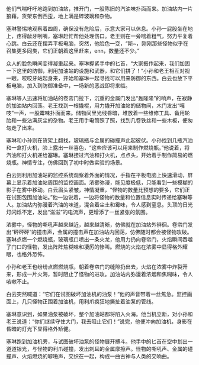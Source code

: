 他们气喘吁吁地跑到加油站，推开门，一股陈旧的汽油味扑面而来。加油站内一片狼藉，货架东倒西歪，地上满是碎玻璃和杂物。

塞琳警惕地观察着四周，确保没有危险后，示意大家可以休息。小孙一屁股坐在地上，疼得龇牙咧嘴，塞琳赶忙帮他处理伤口。老王则在一旁喘着粗气，努力平复着心跳。白云还在摆弄平板电脑，突然，他脸色一变，“斯~，刚刚那些怪物似乎在召集更多同类，它们正朝着这里赶来，enn，数量还不少。”

众人的脸色瞬间变得凝重起来。塞琳握紧手中的匕首，“大家振作起来，我们加固一下这里的防御，利用加油站的设施和武器，和它们拼了！”小孙和老王相互对视一眼，咬咬牙站起身来，开始和塞琳一起寻找可以用来防御的东西。白云也放下平板电脑，加入到防御准备中，一场新的恶战即将来临。

塞琳等人迅速将加油站的卷帘门拉下，沉重的金属门发出“轰隆隆”的响声，在寂静的加油站内回荡。老王找到一根撬棍，用力撬开加油站的储物间，木门发出“嘎吱”一声，一股霉味扑面而来。储物间里光线昏暗，堆放着一些维修工具、备用轮胎和一些沾满灰尘的杂物。老王用手电筒照了照，找到几卷铁丝和一些木板，便匆匆走了出来。

塞琳和小孙则在货架上翻找，玻璃瓶与金属的碰撞声此起彼伏。小孙找到几瓶汽油和一盒打火机，脸上露出一丝喜色，“这些应该可以用来制作燃烧瓶。”他说着，将汽油和打火机递给塞琳。塞琳接过汽油和打火机，点点头，开始着手制作简易的燃烧瓶。神情专注，仿佛回到了初中时做实验的场景。

白云则利用加油站的监控系统观察着外面的情况，手指在平板电脑上快速滑动，屏幕上显示着加油站周围的监控画面。浓雾弥漫，能见度极低，只能看到一些模糊的影子在雾中移动。白云眉头紧皱，神情凝重，“怪物的数量比预想的要多，它们正在试图包围加油站。”他一边说着，一边将怪物的数量和位置信息实时传递给塞琳等人。加油站内弥漫着汽油的味道，混合着尘土和霉味，令人感到窒息。头顶的日光灯闪烁不定，发出“滋滋”的电流声，更增添了一丝紧张的氛围。

浓雾中，怪物的嘶吼声越来越近，越来越清晰，仿佛就在加油站外徘徊。卷帘门发出“砰砰砰”的撞击声，金属的撞击声在加油站内回荡，仿佛随时都会被怪物攻破。塞琳点燃一个燃烧瓶，玻璃瓶口喷出一条火龙，他用力扔向卷帘门，火焰瞬间吞噬了门口的怪物，发出阵阵焦糊味和凄厉的惨叫。燃烧的火焰在浓雾中显得格外耀眼，也格外恐怖。

小孙和老王也纷纷点燃燃烧瓶，朝着卷帘门的缝隙扔出去，火焰在浓雾中炸裂开来，形成一片火海，暂时阻止了怪物的进攻。加油站内弥漫着浓烟和焦糊味，令人咳嗽不止。

白云突然喊道：“它们在试图破坏加油机的油泵！”他的声音带着一丝焦急。监控画面上，几只怪物正围着加油机，用利爪疯狂地撕扯着油泵的管线。

塞琳意识到，如果油泵被破坏，整个加油站都将陷入火海。他当机立断，对小孙和老王说道：“你们继续守住大门，我去阻止它们！”说完，他便冲向加油机，身影在昏暗的灯光下显得格外矫健。

塞琳跑到加油机旁，与试图破坏油泵的怪物展开搏斗。他手中的匕首在空中划出一道道银光，与怪物的利爪碰撞，发出刺耳的金属摩擦声。怪物的嘶吼声、金属的碰撞声、火焰燃烧的噼啪声，交织在一起，构成一曲古神与人类的交响曲。
